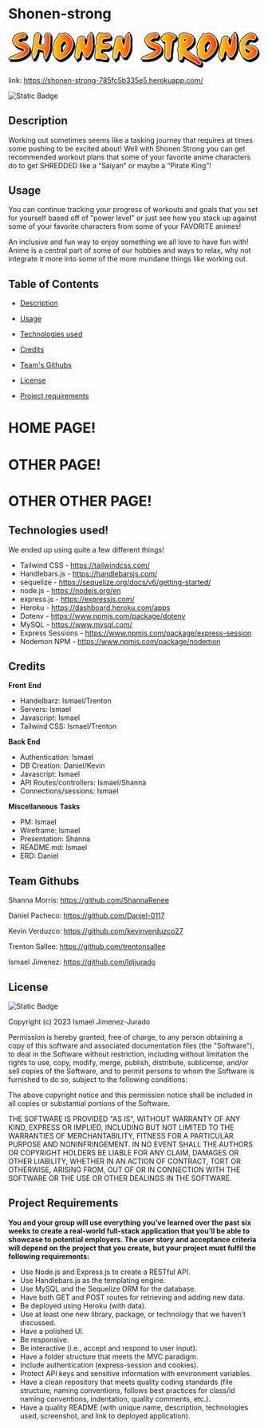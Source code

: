 # Shonen-strong
![HOLD PLEASE](./public/imgs/shonenstrong.png "Shonen Strong logo")

link: https://shonen-strong-785fc5b335e5.herokuapp.com/

![Static Badge](https://img.shields.io/badge/MIT-license?label=license&labelColor=%2332CD30&color=%23A020F0&link=https%3A%2F%2Fopensource.org%2Flicense%2Fmit%2F)

## Description
Working out sometimes seems like a tasking journey that requires at times some pushing to be excited about! Well with Shonen Strong you can get recommended workout plans that some of your favorite anime characters do to get SHREDDED like a “Saiyan” or maybe a “Pirate King”!

## Usage
You can continue tracking your progress of workouts and goals that you set for yourself based off of "power level" or just see how you stack up against some of your favorite characters from some of your FAVORITE animes! 

An inclusive and fun way to enjoy something we all love to have fun with! Anime is a central part of some of our hobbies and ways to relax, why not integrate it more into some of the more mundane things like working out.

  ## Table of Contents

- [Description](#description)

- [Usage](#usage)

- [Technologies used](#technologies-used)

- [Credits](#credits)

- [Team's Githubs](#team-githubs)

- [License](#license)

- [Project requirements](#project-requirements)

# HOME PAGE!


# OTHER PAGE!


# OTHER OTHER PAGE!

## Technologies used!
We ended up using quite a few different things!
- Tailwind CSS - https://tailwindcss.com/
- Handlebars.js - https://handlebarsjs.com/
- sequelize - https://sequelize.org/docs/v6/getting-started/
- node.js - https://nodejs.org/en
- express.js - https://expressjs.com/
- Heroku - https://dashboard.heroku.com/apps
- Dotenv - https://www.npmjs.com/package/dotenv
- MySQL - https://www.mysql.com/
- Express Sessions - https://www.npmjs.com/package/express-session
- Nodemon NPM - https://www.npmjs.com/package/nodemon

## Credits
**Front** **End**
- Handelbarz: Ismael/Trenton
- Servers: Ismael
- Javascript: Ismael
- Tailwind CSS: Ismael/Trenton

**Back** **End**
- Authentication: Ismael
- DB Creation: Daniel/Kevin
- Javascript: Ismael
- API Routes/controllers: Ismael/Shanna
- Connections/sessions: Ismael

**Miscellaneous** **Tasks**
- PM: Ismael
- Wireframe: Ismael
- Presentation: Shanna
- README.md: Ismael
- ERD: Daniel

## Team Githubs

Shanna Morris: https://github.com/ShannaRenee 

Daniel Pacheco: https://github.com/Daniel-0117 

Kevin Verduzco: https://github.com/kevinverduzco27

Trenton Sallee: https://github.com/trentonsallee 

Ismael Jimenez: https://github.com/Idjjurado 

## License
![Static Badge](https://img.shields.io/badge/MIT-license?label=license&labelColor=%2332CD30&color=%23A020F0&link=https%3A%2F%2Fopensource.org%2Flicense%2Fmit%2F)

Copyright (c) 2023 Ismael Jimenez-Jurado

Permission is hereby granted, free of charge, to any person obtaining a copy
of this software and associated documentation files (the "Software"), to deal
in the Software without restriction, including without limitation the rights
to use, copy, modify, merge, publish, distribute, sublicense, and/or sell
copies of the Software, and to permit persons to whom the Software is
furnished to do so, subject to the following conditions:

The above copyright notice and this permission notice shall be included in all
copies or substantial portions of the Software.

THE SOFTWARE IS PROVIDED "AS IS", WITHOUT WARRANTY OF ANY KIND, EXPRESS OR
IMPLIED, INCLUDING BUT NOT LIMITED TO THE WARRANTIES OF MERCHANTABILITY,
FITNESS FOR A PARTICULAR PURPOSE AND NONINFRINGEMENT. IN NO EVENT SHALL THE
AUTHORS OR COPYRIGHT HOLDERS BE LIABLE FOR ANY CLAIM, DAMAGES OR OTHER
LIABILITY, WHETHER IN AN ACTION OF CONTRACT, TORT OR OTHERWISE, ARISING FROM,
OUT OF OR IN CONNECTION WITH THE SOFTWARE OR THE USE OR OTHER DEALINGS IN THE
SOFTWARE.

## Project Requirements

**You and your group will use everything you’ve learned over the past six weeks to create a real-world full-stack application that you’ll be able to showcase to potential employers. The user story and acceptance criteria will depend on the project that you create, but your project must fulfil the following requirements:**
- Use Node.js and Express.js to create a RESTful API.
- Use Handlebars.js as the templating engine.
- Use MySQL and the Sequelize ORM for the database.
- Have both GET and POST routes for retrieving and adding new data.
- Be deployed using Heroku (with data).
- Use at least one new library, package, or technology that we haven’t discussed.
- Have a polished UI.
- Be responsive.
- Be interactive (i.e., accept and respond to user input).
- Have a folder structure that meets the MVC paradigm.
- Include authentication (express-session and cookies).
- Protect API keys and sensitive information with environment variables.
- Have a clean repository that meets quality coding standards (file structure, naming conventions, follows best practices for class/id naming conventions, indentation, quality comments, etc.).
- Have a quality README (with unique name, description, technologies used, screenshot, and link to deployed application).